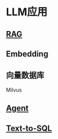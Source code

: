
# LLM应用

## [RAG](/大模型应用/检索增强RAG.md)

## Embedding

## 向量数据库

Milvus

## [Agent](/大模型应用/智能体Agent.md)

## [Text-to-SQL](/大模型应用/Text2SQL.md)
